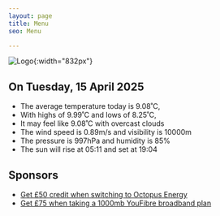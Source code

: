 ```yaml
---
layout: page
title: Menu
seo: Menu

---
```


![Logo](/images/logo.jpg){:width="832px"}

<!-- weather_marker starts -->
## On Tuesday, 15 April 2025

- The average temperature today is 9.08˚C,
- With highs of 9.99˚C and lows of 8.25˚C,
- It may feel like 9.08˚C with overcast clouds
- The wind speed is 0.89m/s and visibility is 10000m
- The pressure is 997hPa and humidity is 85%
- The sun will rise at 05:11 and set at 19:04

<!-- weather_marker ends -->

## Sponsors

- [Get £50 credit when switching to Octopus Energy](https://bit.ly/3oD1nnS)
- [Get £75 when taking a 1000mb YouFibre broadband plan](https://aklam.io/91zWhU?)



